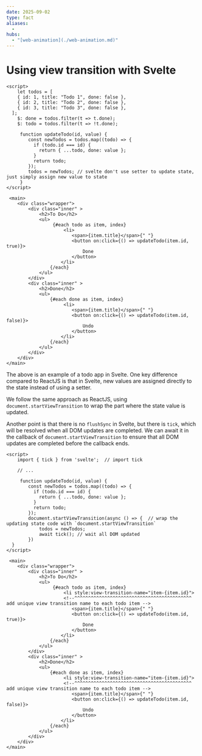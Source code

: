 ```yaml
---
date: 2025-09-02
type: fact
aliases:
  -
hubs:
  - "[web-animation](./web-animation.md)"
---
```


# Using view transition with Svelte

```tsx
<script>
	let todos = [
    { id: 1, title: "Todo 1", done: false },
    { id: 2, title: "Todo 2", done: false },
    { id: 3, title: "Todo 3", done: false },
  ];
	$: done = todos.filter(t => t.done);
	$: todo = todos.filter(t => !t.done);

	 function updateTodo(id, value) {
        const newTodos = todos.map((todo) => {
          if (todo.id === id) {
            return { ...todo, done: value };
          }
          return todo;
        });
		todos = newTodos; // svelte don't use setter to update state, just simply assign new value to state
     }
</script>

 <main>
	<div class="wrapper">
		<div class="inner" >
			<h2>To Do</h2>
			<ul>
				 {#each todo as item, index}
					 <li>
						<span>{item.title}</span>{" "}
						<button on:click={() => updateTodo(item.id, true)}>
							Done
						</button>
					</li>
				{/each} 
			</ul>
		</div>
		<div class="inner" >
			<h2>Done</h2>
			<ul>
				{#each done as item, index}
					 <li>
						<span>{item.title}</span>{" "}
						<button on:click={() => updateTodo(item.id, false)}>
							Undo
						</button>
					</li>
				{/each} 
			</ul>
		</div>
	</div>
</main>
```

The above is an example of a todo app in Svelte. One key difference compared to ReactJS is that in Svelte, new values are assigned directly to the state instead of using a setter.

We follow the same approach as ReactJS, using `document.startViewTransition` to wrap the part where the state value is updated.

Another point is that there is no `flushSync` in Svelte, but there is `tick`, which will be resolved when all DOM updates are completed. We can await it in the callback of `document.startViewTransition` to ensure that all DOM updates are completed before the callback ends.

```tsx
<script>
	import { tick } from 'svelte';  // import tick

    // ...

	 function updateTodo(id, value) {
        const newTodos = todos.map((todo) => {
          if (todo.id === id) {
            return { ...todo, done: value };
          }
          return todo;
        });
		document.startViewTransition(async () => {  // wrap the updating state code with `document.startViewTransition`
			todos = newTodos;
			await tick(); // wait all DOM updated
		})
  }
</script>

 <main>
	<div class="wrapper">
		<div class="inner" >
			<h2>To Do</h2>
			<ul>
				 {#each todo as item, index}
					 <li style:view-transition-name="item-{item.id}">
                     <!--^^^^^^^^^^^^^^^^^^^^^^^^^^^^^^^^^^^^^^^^^^^ add unique view transition name to each todo item -->
						<span>{item.title}</span>{" "}
						<button on:click={() => updateTodo(item.id, true)}>
							Done
						</button>
					</li>
				{/each} 
			</ul>
		</div>
		<div class="inner" >
			<h2>Done</h2>
			<ul>
				{#each done as item, index}
					 <li style:view-transition-name="item-{item.id}">
                     <!--^^^^^^^^^^^^^^^^^^^^^^^^^^^^^^^^^^^^^^^^^^^ add unique view transition name to each todo item -->
						<span>{item.title}</span>{" "}
						<button on:click={() => updateTodo(item.id, false)}>
							Undo
						</button>
					</li>
				{/each} 
			</ul>
		</div>
	</div>
</main>
```
